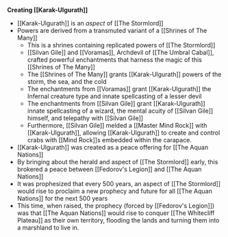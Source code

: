 **Creating [[Karak-Ulgurath]]**
- [[Karak-Ulgurath]] is an *aspect* of [[The Stormlord]]
- Powers are derived from a transmuted variant of a [[Shrines of The Many]]
	- This is a shrines containing replicated powers of [[The Stormlord]]
	- [[Silvan Gile]] and [[Voramas]], Archdevil of [[The Umbral Cabal]], crafted powerful enchantments that harness the magic of this [[Shrines of The Many]]
	- The [[Shrines of The Many]] grants [[Karak-Ulgurath]] powers of the storm, the sea, and the cold
	- The enchantments from [[Voramas]] grant [[Karak-Ulgurath]] the Infernal creature type and innate spellcasting of a lesser devil
	- The enchantments from [[Silvan Gile]] grant [[Karak-Ulgurath]] innate spellcasting of a wizard, the mental acuity of [[Silvan Gile]] himself, and telepathy with [[Silvan Gile]]
	- Furthermore, [[Silvan Gile]] melded a [[Master Mind Rock]] with [[Karak-Ulgurath]], allowing [[Karak-Ulgurath]] to create and control crabs with [[Mind Rock]]s embedded within the carapace. 
- [[Karak-Ulgurath]] was created as a peace offering for [[The Aquan Nations]]
- By bringing about the herald and aspect of [[The Stormlord]] early, this brokered a peace between [[Fedorov's Legion]] and [[The Aquan Nations]]
- It was prophesized that every 500 years, an aspect of [[The Stormlord]] would rise to proclaim a new prophecy and future for all [[The Aquan Nations]] for the next 500 years
- This time, when raised, the prophecy (forced by [[Fedorov's Legion]]) was that [[The Aquan Nations]] would rise to conquer [[The Whitecliff Plateau]] as their own territory, flooding the lands and turning them into a marshland to live in. 